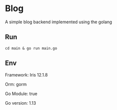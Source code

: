 # Blog

A simple blog backend implemented using the golang

## Run

```shell script
cd main & go run main.go
```

## Env

Framework: Iris 12.1.8

Orm: gorm

Go Module: true

Go version: 1.13

